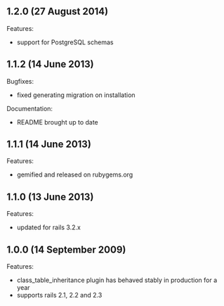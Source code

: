 ## 1.2.0 (27 August 2014)

Features:

  - support for PostgreSQL schemas

## 1.1.2 (14 June 2013)

Bugfixes:

  - fixed generating migration on installation
  
Documentation:

  - README brought up to date

## 1.1.1 (14 June 2013)

Features:

  - gemified and released on rubygems.org

## 1.1.0 (13 June 2013)

Features:

  - updated for rails 3.2.x

## 1.0.0 (14 September 2009)

Features:
  
  - class_table_inheritance plugin has behaved stably in production for a year
  - supports rails 2.1, 2.2 and 2.3